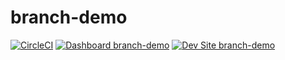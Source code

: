 # branch-demo

[![CircleCI](https://circleci.com/gh/petersuhm/branch-demo.svg?style=shield)](https://circleci.com/gh/petersuhm/branch-demo)
[![Dashboard branch-demo](https://img.shields.io/badge/dashboard-branch_demo-yellow.svg)](https://dashboard.pantheon.io/sites/4b4e8345-e401-482d-bbb0-5242a890e0d1#dev/code)
[![Dev Site branch-demo](https://img.shields.io/badge/site-branch_demo-blue.svg)](http://dev-branch-demo.pantheonsite.io/)